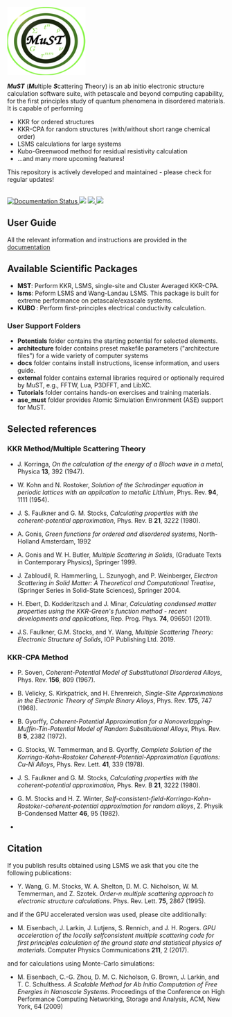 <img src=MuST_logo.png></img> <br>

<b><i>MuST</i></b> (<strong><i>Mu</i></strong>ltiple <b><i>S</i></b>cattering <b><i>T</i></b>heory) is an ab initio electronic structure calculation software suite, with petascale and beyond computing capability, for the first principles study of quantum phenomena in disordered materials. <br>
It is capable of performing
<ul>
  <li> KKR for ordered structures
  <li> KKR-CPA for random structures (with/without short range chemical order)
  <li> LSMS calculations for large systems
  <li> Kubo-Greenwood method for residual resistivity calculation
  <li> ...and many more upcoming features!
</ul>
This repository is actively developed and maintained - please check for regular updates! <br><br> 

<p float="left">
  <a href='https://must.readthedocs.io/en/latest/?badge=latest'>
    <img src='https://readthedocs.org/projects/must/badge/?version=latest' alt='Documentation Status' />
</a>
<img src=https://img.shields.io/github/license/mstsuite/MuST> 
<a href="https://github.com/mstsuite/MuST/wiki">
  <img src=https://img.shields.io/badge/-MuST%20Wiki-blue> </a>
<a href="https://www.youtube.com/channel/UCvlVeAb_m4kvBa-3_q43TIQ">
  <img src=https://img.shields.io/badge/-MuST%20Youtube%20Channel-red></a>
 </p>

## User Guide
All the relevant information and instructions are provided in the <a href="https://must.readthedocs.io/en/latest/index.html#">documentation</a>

## Available Scientific Packages
<ul>
  <li> <b>MST</b>: Perform KKR, LSMS, single-site and Cluster Averaged KKR-CPA.
  <li> <b>lsms</b>: Peform LSMS and Wang-Landau LSMS. This package is built for extreme performance on petascale/exascale systems.
  <li> <b> KUBO </b>: Perform first-principles electrical conductivity calculation.
</ul>

### User Support Folders
<ul>
<li> <b>Potentials</b> folder contains the starting potential for selected elements.
<li> <b>architecture</b> folder contains preset makefile parameters ("architecture files") for a wide variety of computer systems
<li> <b>docs</b> folder contains install instructions, license information, and users guide.
  <li> <b>external</b> folder contains external libraries required or optionally required by MuST, e.g., FFTW, Lua, P3DFFT, and LibXC.
  <li> <b>Tutorials</b> folder contains hands-on exercises and training materials.
<li> <b>ase_must</b> folder provides Atomic Simulation Environment (ASE) support for MuST.
</ul>

## Selected references
### KKR Method/Multiple Scattering Theory
* J. Korringa, _On the calculation of the energy of a Bloch wave in a metal_, Physica **13**, 392 (1947).

* W. Kohn and N. Rostoker, _Solution of the Schrodinger equation in periodic lattices with an application to metallic Lithium_, Phys. Rev. **94**, 1111 (1954).

* J. S. Faulkner and G. M. Stocks, _Calculating properties with the coherent-potential approximation_, Phys. Rev. B **21**, 3222 (1980).

* A. Gonis, _Green functions for ordered and disordered systems_, North-Holland Amsterdam, 1992

* A. Gonis and W. H. Butler, _Multiple Scattering in Solids_, (Graduate Texts in Contemporary Physics), Springer 1999.

* J. Zabloudil, R. Hammerling, L. Szunyogh, and P. Weinberger, _Electron Scattering in Solid Matter: A Theoretical and Computational Treatise_, (Springer Series in Solid-State Sciences), Springer 2004.

* H. Ebert, D. Kodderitzsch and J. Minar, _Calculating condensed matter properties using the KKR-Green's function method - recent developments and applications_, Rep. Prog. Phys. **74**, 096501 (2011).

* J.S. Faulkner, G.M. Stocks, and Y. Wang, _Multiple Scattering Theory: Electronic Structure of Solids_, IOP Publishing Ltd. 2019.

### KKR-CPA Method
* P. Soven, _Coherent-Potential Model of Substitutional Disordered Alloys_, Phys. Rev. **156**, 809 (1967).

* B. Velicky, S. Kirkpatrick, and H. Ehrenreich, _Single-Site Approximations in the Electronic Theory of Simple Binary Alloys_, Phys. Rev. **175**, 747 (1968).

* B. Gyorffy, _Coherent-Potential Approximation for a Nonoverlapping-Muffin-Tin-Potential Model of Random Substitutional Alloys_, Phys. Rev. B **5**, 2382 (1972).

* G. Stocks, W. Temmerman, and B. Gyorffy, _Complete Solution of the Korringa-Kohn-Rostoker Coherent-Potential-Approximation Equations: Cu-Ni Alloys_, Phys. Rev. Lett. **41**, 339 (1978).

* J. S. Faulkner and G. M. Stocks, _Calculating properties with the coherent-potential approximation_, Phys. Rev. B **21**, 3222 (1980).

* G. M. Stocks and H. Z. Winter, _Self-consistent-field-Korringa-Kohn-Rostoker-coherent-potential approximation for random alloys_, Z. Physik B-Condensed Matter **46**, 95 (1982).
* 

## Citation
If you publish results obtained using LSMS we ask that you cite the following publications:

* Y. Wang, G. M. Stocks, W. A. Shelton, D. M. C. Nicholson, W. M. Temmerman, and Z. Szotek. _Order-n multiple scattering approach to electronic structure calculations_. Phys. Rev. Lett. **75**, 2867 (1995).

and if the GPU accelerated version was used, please cite additionally:

* M. Eisenbach, J. Larkin, J. Lutjens, S. Rennich, and J. H. Rogers. _GPU acceleration of the locally selfconsistent multiple scattering code for first principles calculation of the ground state and statistical physics of materials_. Computer Physics Communications **211**, 2 (2017).

and for calculations using Monte-Carlo simulations:

* M. Eisenbach, C.-G. Zhou, D. M. C. Nicholson, G. Brown, J. Larkin, and T. C. Schulthess. _A Scalable Method for Ab Initio Computation of Free Energies in Nanoscale Systems_. Proceedings of the Conference on High Performance Computing Networking, Storage and Analysis, ACM, New York, 64 (2009)

